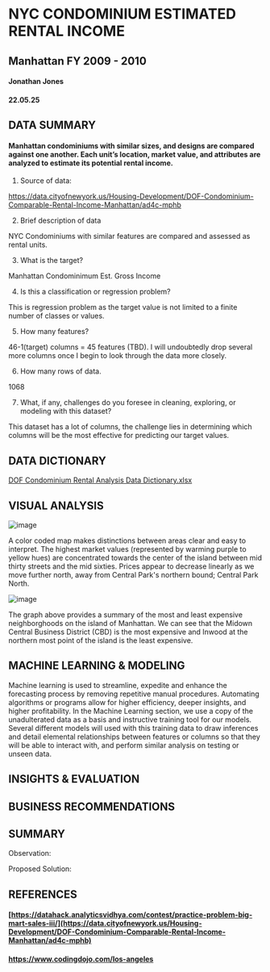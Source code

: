# NYC CONDOMINIUM ESTIMATED RENTAL INCOME
## Manhattan FY 2009 - 2010
#### Jonathan Jones 
#### 22.05.25


## DATA SUMMARY

#### Manhattan condominiums with similar sizes, and designs are compared against one another. Each unit’s location, market value, and attributes are analyzed to estimate its potential rental income. 

1) Source of data:

  https://data.cityofnewyork.us/Housing-Development/DOF-Condominium-Comparable-Rental-Income-Manhattan/ad4c-mphb

2) Brief description of data

 NYC Condominiums with similar features are compared and assessed as rental units. 

3) What is the target?

  Manhattan Condominimum Est. Gross Income

4) Is this a classification or regression problem?

  This is regression problem as the target value is not limited to a finite number of classes or values. 

5) How many features?

  46-1(target) columns = 45 features (TBD). I will undoubtedly drop several more columns once I begin to look through the data more closely.  

6) How many rows of data.

  1068

7) What, if any, challenges do you foresee in cleaning, exploring, or modeling with this dataset?

 This dataset has a lot of columns, the challenge lies in determining which columns will be the most effective for predicting our target values. 

## DATA DICTIONARY
[DOF Condominium Rental Analysis Data Dictionary.xlsx](https://github.com/starkjones/NYC-CONDOMINIUM-COMPARABLE-RENTAL-INCOME-ANALYSIS/files/8791742/DOF.Condominium.Rental.Analysis.Data.Dictionary.xlsx)

## VISUAL ANALYSIS

![image](https://user-images.githubusercontent.com/101145586/170840385-e293344f-e8c5-4401-90dc-c73749895a65.png)

A color coded map makes distinctions between areas clear and easy to interpret. The highest market values (represented by warming purple to yellow hues) are concentrated towards the center of the island between mid thirty streets and the mid sixties. Prices appear to decrease linearly as we move further north, away from Central Park's northern bound; Central Park North.

![image](https://user-images.githubusercontent.com/101145586/170840339-425e5866-6e6c-44e9-ae13-a2ebc066604a.png)

The graph above provides a summary of the most and least expensive neighborghoods on the island of Manhattan. We can see that the Midown Central Business District (CBD) is the most expensive and Inwood at the northern most point of the island is the least expensive.

## MACHINE LEARNING & MODELING

Machine learning is used to streamline, expedite and enhance the forecasting process by removing repetitive manual procedures. Automating algorithms or programs allow for higher efficiency, deeper insights, and higher profitability. 
In the Machine Learning section, we use a copy of the unadulterated data as a basis and instructive training tool for our models. Several different models will used with this training data to draw inferences and detail elemental relationships between features or columns so that they will be able to interact with, and perform similar analysis on testing or unseen data. 

## INSIGHTS & EVALUATION

 

## BUSINESS RECOMMENDATIONS



## SUMMARY

Observation:


Proposed Solution: 


## REFERENCES
#### [https://datahack.analyticsvidhya.com/contest/practice-problem-big-mart-sales-iii/](https://data.cityofnewyork.us/Housing-Development/DOF-Condominium-Comparable-Rental-Income-Manhattan/ad4c-mphb)
#### https://www.codingdojo.com/los-angeles
